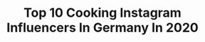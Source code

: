 ---
title: Top 10 Cooking Instagram Influencers In Germany In 2020
description: >-
  Find top cooking Instagram influencers in Germany in 2020. Most popular hashtags: #staypositive #pancakes #rezeptefu #healthyfood.
platform: Instagram
profiles:
  - username: "jana_luna_tattoo"
    fullname: >-
      🐱🌙  TATTOOART FROM THE HEART
    location: "Germany"
    followers: 13018
    engagement: 732
    commentsToLikes: 0.065386
    id: ckap57iltais40i78opbuwdza
    verified: false
    hashtags: "#tattoofrankfurt, #freshfood, #superwoman, #stayathome"
  - username: "jan_stuehmer"
    fullname: >-
      Mister Grey 👨🏼‍🦳
    location: "Germany"
    followers: 201003
    engagement: 343
    commentsToLikes: 0.035183
    id: ck5bv66cvj2au0i11evuuvo9r
    verified: false
    hashtags: "#shooting, #shoot, #beachboy, #model"
  - username: "jonas.vonier"
    fullname: >-
      Jonas Vonier
    location: "Germany"
    followers: 11505
    engagement: 558
    commentsToLikes: 0.111103
    id: ck134z0d7yvuh0i19v13k93jr
    verified: false
    hashtags: "#manbun, #longhairman, #menwithbeards, #0711"
  - username: "_mk_cooks"
    fullname: >-
      MK-cooks
    location: "Germany"
    followers: 7884
    engagement: 1427
    commentsToLikes: 0.093297
    id: ck9hb3g82f8jc0j78npj3fype
    verified: false
    hashtags: "#bakedbread, #suppen, #cologne, #feta"
  - username: "neleburgemstr"
    fullname: >-
      Nele
    location: "Germany"
    followers: 34590
    engagement: 396
    commentsToLikes: 0.048191
    id: ck15tcq8lhgch0i19sousuqyt
    verified: false
    hashtags: "#heat, #analogwork, #warmvibes, #hamburg"
  - username: "just_another__foodblogger"
    fullname: >-
      FOOD | TRAVELING | WEIGHTLOSS
    location: "Germany"
    followers: 8486
    engagement: 1111
    commentsToLikes: 0.279663
    id: ck5zp8f7js6up0i143mzb3bn5
    verified: false
    hashtags: "#cakedecorating, #fondantcakes, #backenistliebe, #buddhabowl"
  - username: "kikiskitchenyt"
    fullname: >-
      Kiki
    location: "Germany"
    followers: 215210
    engagement: 445
    commentsToLikes: 0.532727
    id: ck0txg46lizi30i19b4lwp7gy
    verified: false
    hashtags: "#hackfleischf, #knafeh, #arabischeku, #ramazanbayram"
  - username: "jakobherrmann"
    fullname: >-
      Jakob Herrmann
    location: "Germany"
    followers: 6800
    engagement: 904
    commentsToLikes: 0.016018
    id: ck6u1u30dnw2i0j71qhq80sbm
    verified: false
    hashtags: "#verivalbio, #mountainboy, #stayathome, #takecare"
  - username: "umihito.vlog"
    fullname: >-
      Ümit Memisoglu
    location: "Germany"
    followers: 432173
    engagement: 896
    commentsToLikes: 0.014875
    id: ck0vv0vj0n0uy0i19cuv0owxk
    verified: false
    hashtags: "#besseramst, #graef, #graefallesschneider"
  - username: "_lecker_abnehmen_rezepte"
    fullname: >-
      𝑀𝒶𝓃𝓊𝑒𝓁𝒶| 𝐹𝑜𝑜𝒹𝓁𝑜𝓋𝑒𝓇 | 34
    location: "Germany"
    followers: 5909
    engagement: 1425
    commentsToLikes: 0.051528
    id: ck9hc2r6fjhwh0j788unk8x0r
    verified: false
    hashtags: "#meinleben, #backen, #ausreichend, #joggen"
---